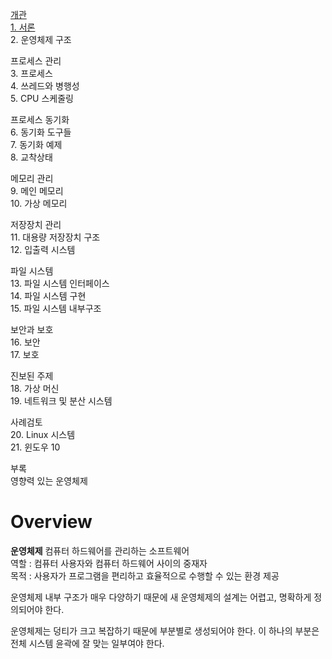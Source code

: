[개관](#overview)           
[1. 서론](https://github.com/junsu9637/Study/blob/main/Operating%20System/Operating%20System%20Concepts/Contents/Introduction.md)            
2. 운영체제 구조                 

프로세스 관리           
3. 프로세스         
4. 쓰레드와 병행성         
5. CPU 스케줄링            

프로세스 동기화          
6. 동기화 도구들        
7. 동기화 예제          
8. 교착상태               

메모리 관리        
9. 메인 메모리        
10. 가상 메모리             

저장장치 관리           
11. 대용량 저장장치 구조                       
12. 입출력 시스템           

파일 시스템            
13. 파일 시스템 인터페이스           
14. 파일 시스템 구현        
15. 파일 시스템 내부구조               

보안과 보호          
16. 보안         
17. 보호             


진보된 주제         
18. 가상 머신           
19. 네트워크 및 분산 시스템                   


사례검토            
20. Linux 시스템            
21. 윈도우 10             

부록             
영향력 있는 운영체제             

# Overview

**운영체제**
컴퓨터 하드웨어를 관리하는 소프트웨어       
역할 : 컴퓨터 사용자와 컴퓨터 하드웨어 사이의 중재자                    
목적 : 사용자가 프로그램을 편리하고 효율적으로 수행할 수 있는 환경 제공              

운영체제 내부 구조가 매우 다양하기 때문에 새 운영체제의 설계는 어렵고, 명확하게 정의되어야 한다.

운영체제는 덩티가 크고 복잡하기 때문에 부분별로 생성되어야 한다. 이 하나의 부분은 전체 시스템 윤곽에 잘 맞는 일부여야 한다.
